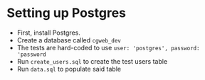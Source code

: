 # Setting up Postgres

- First, install Postgres.
- Create a database called `cgweb_dev`
- The tests are hard-coded to use `user: 'postgres', password: 'password`
- Run `create_users.sql` to create the test users table
- Run `data.sql` to populate said table
